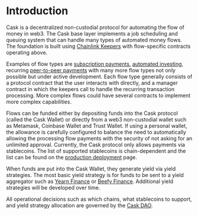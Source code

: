 # Introduction

Cask is a decentralized non-custodial protocol for automating the flow of money in web3. The Cask base layer
implements a job scheduling and queuing system that can handle many types of automated money flows. The foundation
is built using [Chainlink Keepers](https://docs.chain.link/docs/chainlink-keepers/introduction/) with flow-specific
contracts operating above.

Examples of flow types are [subscription payments](/flows/subscriptions.md), [automated investing](/flows/autobuy.md),
recurring [peer-to-peer payments](/flows/peer-to-peer.md) with many more flow types not only possible but under
active development. Each flow type generally consists of a protocol contract that the user interacts with directly,
and a manager contract in which the keepers call to handle the recurring transaction processing. More complex flows
could have several contracts to implement more complex capabilities.

Flows can be funded either by depositing funds into the Cask protocol (called the Cask Wallet) or
directly from a web3 non-custodial wallet such as Metamask, Coinbase Wallet and  Trust Wallet. If using a personal
wallet, the allowance is carefully configured to balance the need to automatically allowing the processing flow payments
with the security of not asking for an unlimited approval. Currently, the Cask protocol only allows payments via
stablecoins. The list of supported stablecoins is chain-dependent and the list can be found on the
[production deployment](/deployments/production.md) page.

When funds are put into the Cask Wallet, they generate yield via yield strategies. The most basic yield strategy
is for funds to be sent to a yield aggregator such as [Yearn Finance](https://yearn.finance/) or
[Beefy Finance](https://beefy.finance/). Additional yield strategies will be developed over time.

All operational decisions such as which chains, what stablecoins to support, and yield strategy allocation are governed
by the [Cask DAO](cask-dao.md).
